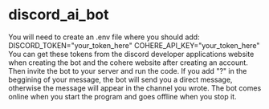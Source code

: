 # discord_ai_bot
You will need to create an .env file where you should add:
DISCORD_TOKEN="your_token_here"
COHERE_API_KEY="your_token_here"
You can get these tokens from the discord developer applications website when creating the bot and the cohere website after creating an account.
Then invite the bot to your server and run the code.
If you add "?" in the beggining of your message, the bot will send you a direct message, otherwise the message will appear in the channel you wrote.
The bot comes online when you start the program and goes offline when you stop it.